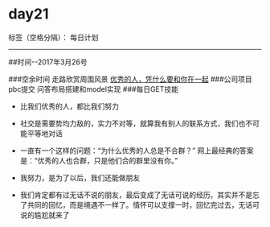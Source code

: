 # day21

标签（空格分隔）： 每日计划

---
##时间--2017年3月26号

###空余时间
走路欣赏周围风景
[优秀的人，凭什么要和你在一起][1]
###公司项目
pbc提交  问答布局搭建和model实现
###每日GET技能

* 比我们优秀的人，都比我们努力
* 社交是需要势均力敌的，实力不对等，就算我有别人的联系方式，我们也不可能平等地对话
* 一直有一个这样的问题：“为什么优秀的人总是不合群？”
    网上最经典的答案是：“优秀的人也合群，只是他们合的群里没有你。”
* 我努力，是为了以后，我们还能做朋友
* 我们肯定都有过无话不说的朋友，最后变成了无话可说的经历。其实并不是忘了共同的回忆，而是境遇不一样了。情怀可以支撑一时，回忆完过去，无话可说的尴尬就来了
 


  [1]: http://www.jianshu.com/p/51273c38efd9